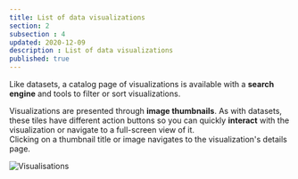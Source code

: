 ```yaml
---
title: List of data visualizations
section: 2
subsection : 4
updated: 2020-12-09
description : List of data visualizations
published: true
---
```

Like datasets, a catalog page of visualizations is available with a **search engine** and tools to filter or sort visualizations.

Visualizations are presented through **image thumbnails**. As with datasets, these tiles have different action buttons so you can quickly **interact** with the visualization or navigate to a full-screen view of it.  
Clicking on a thumbnail title or image navigates to the visualization's details page.

![Visualisations](./images/functional-presentation/valorisations.jpg)
